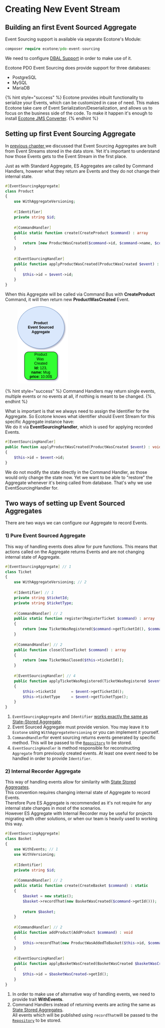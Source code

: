 # Creating New Event Stream

## Building an first Event Sourced Aggregate

Event Sourcing support is available via separate Ecotone's Module:

```php
composer require ecotone/pdo-event-sourcing
```

We need to configure [DBAL Support](../../../modules/dbal-support.md) in order to make use of it.

Ecotone PDO Event Sourcing does provide support for three databases:

* PostgreSQL
* MySQL
* MariaDB

{% hint style="success" %}
Ecotone provides inbuilt functionality to serialize your Events, which can be customized in case of need. This makes Ecotone take care of Event Serialization/Deserialization, and allows us to focus on the business side of the code. To make it happen it's enough to install [Ecotone JMS Converter](../../../modules/jms-converter.md).
{% endhint %}

## Setting up first Event Sourcing Aggregate

In [previous chapter ](./)we discussed that Event Sourcing Aggregates are built from Event Streams stored in the data store. Yet it's important to understand how those Events gets to the Event Stream in the first place.&#x20;

Just as with Standard Aggregate, ES Aggregates are called by Command Handlers, however what they return are Events and they do not change their internal state.

```php
#[EventSourcingAggregate]
class Product
{
    use WithAggregateVersioning;

    #[Identifier]
    private string $id;

    #[CommandHandler]
    public static function create(CreateProduct $command) : array
    {
        return [new ProductWasCreated($command->id, $command->name, $command->price)];
    }

    #[EventSourcingHandler]
    public function applyProductWasCreated(ProductWasCreated $event) : void
    {
        $this->id = $event->id;
    }
}
```

When this Aggregate will be called via Command Bus with **CreateProduct** Command, it will then return new **ProductWasCreated** Event.&#x20;

<figure><img src="../../../.gitbook/assets/image (2).png" alt=""><figcaption></figcaption></figure>

{% hint style="success" %}
Command Handlers may return single events, multiple events or no events at all, if nothing is meant to be changed.
{% endhint %}

What is important is that we always need to assign the Identifier for the Aggregate. So Ecotone knows what identifier should Event Stream for this specific Aggregate instance have:\
We do it via **EventSourcingHandler**, which is used for applying recorded Events.

```php
#[EventSourcingHandler]
public function applyProductWasCreated(ProductWasCreated $event) : void
{
    $this->id = $event->id;
}
```

We do not modify the state directly in the Command Handler, as those would only change the state now. Yet we want to be able to "restore" the Aggregate whenever it's being called from database. That's why we use EventSourcingHandler for.

## Two ways of setting up Event Sourced Aggregates

There are two ways we can configure our Aggregate to record Events.&#x20;

### 1) Pure Event Sourced Aggregate

This way of handling events does allow for pure functions. This means that actions called on the Aggregate returns Events and are not changing internal state of Aggregate.

```php
#[EventSourcingAggregate] // 1
class Ticket
{
    use WithAggregateVersioning; // 2

    #[Identifier] // 1
    private string $ticketId;
    private string $ticketType;

    #[CommandHandler] // 2
    public static function register(RegisterTicket $command) : array
    {
        return [new TicketWasRegistered($command->getTicketId(), $command->getTicketType())];
    }

    #[CommandHandler] // 2
    public function close(CloseTicket $command) : array
    {
        return [new TicketWasClosed($this->ticketId)];
    }

    #[EventSourcingHandler] // 4
    public function applyTicketWasRegistered(TicketWasRegistered $event) : void
    {
        $this->ticketId       = $event->getTicketId();
        $this->ticketType     = $event->getTicketType();
    }
}
```

1. `EventSourcingAggregate` and `Identifier` [works exactly the same as State-Stored Aggregate](../../command-handling/state-stored-aggregate/).
2. Event Sourced Aggregate must provide version. You may leave it to `Ecotone` using `WithAggregateVersioning` or you can implement it yourself.
3. `CommandHandler`for event sourcing returns events generated by specific method. This will be passed to the [`Repository`](../../command-handling/repository.md) to be stored.&#x20;
4. `EventSourcingHandler` is method responsible for reconstructing `Aggregate` from previously created events. At least one event need to be handled in order to provide `Identifier`.

### 2) Internal Recorder Aggregate

This way of handling events allow for similarity with [State Stored Aggregates](../../command-handling/state-stored-aggregate/).\
This convention requires changing internal state of Aggregate to record Events. \
Therefore Pure ES Aggregate is recommended as it's not require for any internal state changes in most of the scenarios. \
However ES Aggregate with Internal Recorder may be useful for projects migrating with other solutions, or when our team is heavily used to working this way.

```php
#[EventSourcingAggregate] 
class Basket
{
    use WithEvents; // 1
    use WithVersioning;

    #[Identifier]
    private string $id;

    #[CommandHandler] // 2
    public static function create(CreateBasket $command) : static
    {
        $basket = new static();
        $basket->recordThat(new BasketWasCreated($command->getId()));

        return $basket;
    }

    #[CommandHandler] // 2
    public function addProduct(AddProduct $command) : void
    {
        $this->recordThat(new ProductWasAddedToBasket($this->id, $command->getProductName()));
    }

    #[EventSourcingHandler]
    public function applyBasketWasCreated(BasketWasCreated $basketWasCreated)
    {
        $this->id = $basketWasCreated->getId();
    }
}
```

1. In order to make use of alternative way of handling events, we need to provide trait **WithEvents**.
2. Command Handlers instead of returning events are acting the same as [State Stored Aggregates](../../command-handling/state-stored-aggregate/).\
   All events which will be published using `recordThat`will be passed to the [`Repository`](../../command-handling/repository.md) to be stored.&#x20;
